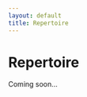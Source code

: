 ```yaml
---
layout: default
title: Repertoire
---
```


<div class="post">
	<h1 class="pageTitle">Repertoire</h1>

<p>Coming soon...</p>

</div>
